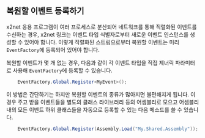 ## 복원할 이벤트 등록하기

x2net 응용 프로그램이 여러 프로세스로 분산되어 네트워크를 통해 직렬화된 이벤트를 수신하는 경우, x2net 링크는 이벤트 타입 식별자로부터 새로운 이벤트 인스턴스를 생성할 수 있어야 합니다. 이렇게 직렬화된 스트림으로부터 복원할 이벤트는 미리 `EventFactory`에 등록되어 있어야 합니다.

복원할 이벤트가 몇 개 없는 경우, 다음과 같이 각 이벤트 타입을 직접 제너릭 파라미터로 사용해 `EventFactory`에 등록할 수 있습니다.

```csharp
    EventFactory.Global.Register<MyEvent>();
```

이 방법은 간단하기는 하지만 복원할 이벤트의 종류가 많아지면 불편해지게 됩니다. 이 경우 주고 받을 이벤트들을 별도의 클래스 라이브러리 등의 어셈블리로 모으고 어셈블리 내의 모든 이벤트 하위 클래스들을 자동으로 등록할 수 있는 다음 메소드를 쓸 수 있습니다.

```csharp
    EventFactory.Global.Register(Assembly.Load("My.Shared.Assembly"));
```

